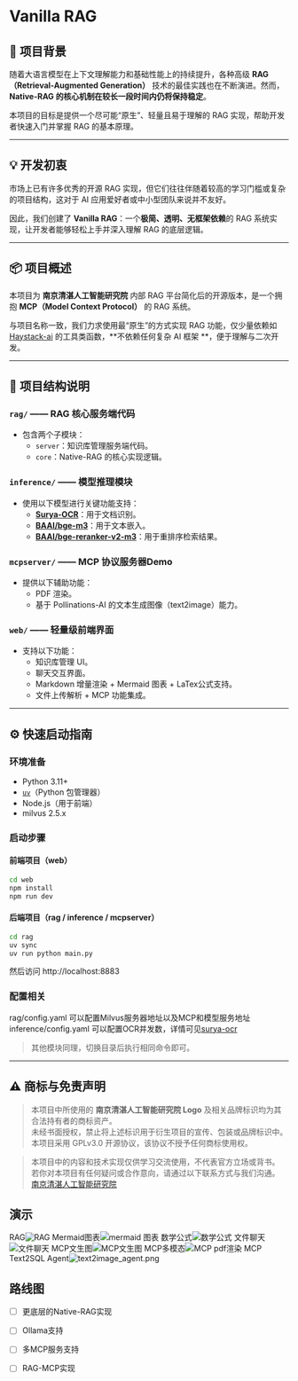 # Vanilla RAG

## 🌟 项目背景

随着大语言模型在上下文理解能力和基础性能上的持续提升，各种高级 **RAG（Retrieval-Augmented Generation）** 技术的最佳实践也在不断演进。然而，
**Native-RAG 的核心机制在较长一段时间内仍将保持稳定**。

本项目的目标是提供一个尽可能“原生”、轻量且易于理解的 RAG 实现，帮助开发者快速入门并掌握 RAG 的基本原理。

---

## 💡 开发初衷

市场上已有许多优秀的开源 RAG 实现，但它们往往伴随着较高的学习门槛或复杂的项目结构，这对于 AI 应用爱好者或中小型团队来说并不友好。

因此，我们创建了 **Vanilla RAG**：一个**极简、透明、无框架依赖**的 RAG 系统实现，让开发者能够轻松上手并深入理解 RAG 的底层逻辑。

---

## 📦 项目概述

本项目为 **南京清湛人工智能研究院** 内部 RAG 平台简化后的开源版本，是一个拥抱 **MCP（Model Context Protocol）** 的 RAG 系统。

与项目名称一致，我们力求使用最“原生”的方式实现 RAG
功能，仅少量依赖如 [Haystack-ai](https://github.com/deepset-ai/haystack) 的工具类函数，**不依赖任何复杂 AI 框架
**，便于理解与二次开发。

---

## 🧱 项目结构说明

### `rag/` —— RAG 核心服务端代码

- 包含两个子模块：
    - `server`：知识库管理服务端代码。
    - `core`：Native-RAG 的核心实现逻辑。

### `inference/` —— 模型推理模块

- 使用以下模型进行关键功能支持：
    - **[Surya-OCR](https://github.com/VikParuchuri/surya)**：用于文档识别。
    - **[BAAI/bge-m3](https://huggingface.co/BAAI/bge-m3)**：用于文本嵌入。
    - **[BAAI/bge-reranker-v2-m3](https://huggingface.co/BAAI/bge-reranker-v2-m3)**：用于重排序检索结果。

### `mcpserver/` —— MCP 协议服务器Demo

- 提供以下辅助功能：
    - PDF 渲染。
    - 基于 Pollinations-AI 的文本生成图像（text2image）能力。

### `web/` —— 轻量级前端界面

- 支持以下功能：
    - 知识库管理 UI。
    - 聊天交互界面。
    - Markdown 增量渲染 + Mermaid 图表 + LaTex公式支持。
    - 文件上传解析 + MCP 功能集成。

---

## ⚙️ 快速启动指南

### 环境准备

- Python 3.11+
- [`uv`](https://github.com/astral-sh/uv)（Python 包管理器）
- Node.js（用于前端）
- milvus 2.5.x

### 启动步骤

#### 前端项目（web）

```bash
cd web
npm install
npm run dev
```

#### 后端项目（rag / inference / mcpserver）

```bash
cd rag
uv sync
uv run python main.py
```

然后访问 http://localhost:8883

### 配置相关

rag/config.yaml 可以配置Milvus服务器地址以及MCP和模型服务地址
inference/config.yaml 可以配置OCR并发数，详情可见[surya-ocr](https://github.com/VikParuchuri/surya)


> 其他模块同理，切换目录后执行相同命令即可。

---

## ⚠️ 商标与免责声明

> 本项目中所使用的 **南京清湛人工智能研究院 Logo** 及相关品牌标识均为其合法持有者的商标资产。  
> 未经书面授权，禁止将上述标识用于衍生项目的宣传、包装或品牌标识中。  
> 本项目采用 GPLv3.0 开源协议，该协议不授予任何商标使用权。

> 本项目中的内容和技术实现仅供学习交流使用，不代表官方立场或背书。
> 若你对本项目有任何疑问或合作意向，请通过以下联系方式与我们沟通。
> [南京清湛人工智能研究院](https://tsingzhan.com/)

## 演示

RAG![RAG](./assets/RAG.png)
Mermaid图表![mermaid 图表](./assets/mermaid.png)
数学公式![数学公式](./assets/laTex.png)
文件聊天![文件聊天](./assets/file-chat.png)
MCP文生图![MCP文生图](./assets/MCP-text2image.png)
MCP多模态![MCP pdf渲染](./assets/MCP-pdf.png)
MCP Text2SQL Agent![text2image_agent.png](./assets/text2image_agent.png)

## 路线图

- [ ] 更底层的Native-RAG实现
- [ ] Ollama支持
- [ ] 多MCP服务支持
- [ ] RAG-MCP实现


